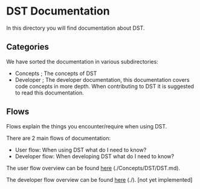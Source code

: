 # DST Documentation

In this directory you will find documentation about DST.

## Categories

We have sorted the documentation in various subdirectories:

- Concepts ; The concepts of DST
- Developer ; The developer documentation, this documentation covers code concepts in more depth. When contributing to DST it is suggested to read this documentation.

## Flows

Flows explain the things you encounter/require when using DST.

There are 2 main flows of documentation:

- User flow: When using DST what do I need to know?
- Developer flow: When developing DST what do I need to know?

The user flow overview can be found [here](./Concepts/DST/DST.md) (./Concepts/DST/DST.md).

The developer flow overview can be found [here](./) (./). [not yet implemented]

